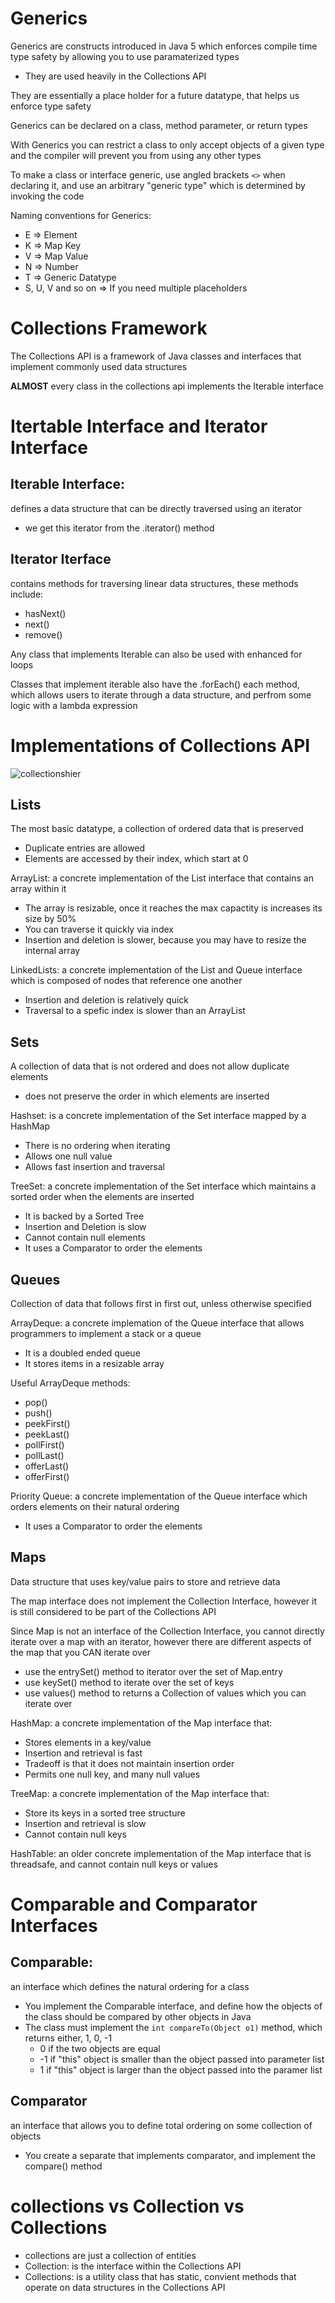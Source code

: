 # Generics

Generics are constructs introduced in Java 5 which enforces compile time type safety by allowing you to use paramaterized types
- They are used heavily in the Collections API

They are essentially a place holder for a future datatype, that helps us enforce type safety

Generics can be declared on a class, method parameter, or return types

With Generics you can restrict a class to only accept objects of a given type and the compiler will prevent you from using any other types

To make a class or interface generic, use angled brackets `<>` when declaring it, and use an arbitrary "generic type" which is determined by invoking the code

Naming conventions for Generics:

- E => Element
- K => Map Key
- V => Map Value
- N => Number
- T => Generic Datatype
- S, U, V and so on => If you need multiple placeholders

# Collections Framework

The Collections API is a framework of Java classes and interfaces that implement commonly used data structures

**ALMOST** every class in the collections api implements the Iterable interface

# Itertable Interface and Iterator Interface

## Iterable Interface:
defines a data structure that can be directly traversed using an iterator
- we get this iterator from the .iterator() method

## Iterator Iterface
contains methods for traversing linear data structures, these methods include:
- hasNext()
- next()
- remove()

Any class that implements Iterable can also be used with enhanced for loops

Classes that implement iterable also have the .forEach() each method, which allows users to iterate through a data structure, and perfrom some logic with a lambda expression

# Implementations of Collections API

![collectionshier](CollectionHierarchy.png)

## Lists

The most basic datatype, a collection of ordered data that is preserved

-   Duplicate entries are allowed
-   Elements are accessed by their index, which start at 0

ArrayList: a concrete implementation of the List interface that contains an array within it
- The array is resizable, once it reaches the max capactity is increases its size by 50%
- You can traverse it quickly via index
- Insertion and deletion is slower, because you may have to resize the internal array

LinkedLists: a concrete implementation of the List and Queue interface which is composed of nodes that reference one another
- Insertion and deletion is relatively quick
- Traversal to a spefic index is slower than an ArrayList

## Sets

A collection of data that is not ordered and does not allow duplicate elements

-   does not preserve the order in which elements are inserted

Hashset: is a concrete implementation of the Set interface mapped by a HashMap
- There is no ordering when iterating
- Allows one null value
- Allows fast insertion and traversal

TreeSet: a concrete implementation of the Set interface which maintains a sorted order when the elements are inserted
- It is backed by a Sorted Tree
- Insertion and Deletion is slow
- Cannot contain null elements
- It uses a Comparator to order the elements

## Queues

Collection of data that follows first in first out, unless otherwise specified

ArrayDeque: a concrete implemation of the Queue interface that allows programmers to implement a stack or a queue

- It is a doubled ended queue
- It stores items in a resizable array

Useful ArrayDeque methods:
- pop()
- push()
- peekFirst()
- peekLast()
- pollFirst()
- pollLast()
- offerLast()
- offerFirst()

Priority Queue: a concrete implementation of the Queue interface which orders elements on their natural ordering

- It uses a Comparator to order the elements

## Maps

Data structure that uses key/value pairs to store and retrieve data

The map interface does not implement the Collection Interface, however it is still considered to be part of the Collections API

Since Map is not an interface of the Collection Interface, you cannot directly iterate over a map with an iterator, however there are different aspects of the map that you CAN iterate over

- use the entrySet() method to iterator over the set of Map.entry
- use keySet() method to iterate over the set of keys
- use values() method to returns a Collection of values which you can iterate over

HashMap: a concrete implementation of the Map interface that:
- Stores elements in a key/value
- Insertion and retrieval is fast
- Tradeoff is that it does not maintain insertion order
- Permits one null key, and many null values

TreeMap: a concrete implementation of the Map interface that:
- Store its keys in a sorted tree structure
- Insertion and retrieval is slow
- Cannot contain null keys

HashTable: an older concrete implementation of the Map interface that is threadsafe, and cannot contain null keys or values

# Comparable and Comparator Interfaces

## Comparable:
an interface which defines the natural ordering for a class
- You implement the Comparable interface, and define how the objects of the class should be compared by other objects in Java
- The class must implement the `int compareTo(Object o1)` method, which returns either, 1, 0, -1
    - 0 if the two objects are equal
    - -1 if "this" object is smaller than the object passed into parameter list
    - 1 if "this" object is larger than the object passed into the paramer list

## Comparator
an interface that allows you to define total ordering on some collection of objects

- You create a separate that implements comparator, and implement the compare() method

# collections vs Collection vs Collections
- collections are just a collection of entities
- Collection: is the interface within the Collections API
- Collections: is a utility class that has static, convient methods that operate on data structures in the Collections API